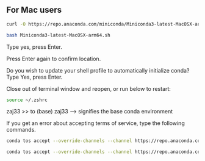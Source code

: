 ## For Mac users
```bash
curl -O https://repo.anaconda.com/miniconda/Miniconda3-latest-MacOSX-arm64.sh
```
```bash
bash Miniconda3-latest-MacOSX-arm64.sh
```
Type yes, press Enter.

Press Enter again to confirm location.

Do you wish to update your shell profile to automatically initialize conda?
Type Yes, press Enter. 

Close out of terminal window and reopen, or run below to restart:
```bash
source ~/.zshrc
```

zaj33 >> to (base) zaj33 --> signifies the base conda environment

If you get an error about accepting terms of service, type the following commands. 
```bash
conda tos accept --override-channels --channel https://repo.anaconda.com/pkgs/main
```
```bash
conda tos accept --override-channels --channel https://repo.anaconda.com/pkgs/r 
```

